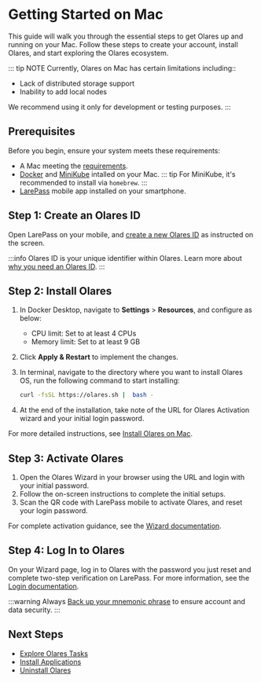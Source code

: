 
# Getting Started on Mac

This guide will walk you through the essential steps to get Olares up and running on your Mac. Follow these steps to create your account, install Olares, and start exploring the Olares ecosystem.

::: tip NOTE
Currently, Olares on Mac has certain limitations including::
- Lack of distributed storage support 
- Inability to add local nodes

We recommend using it only for development or testing purposes.
:::


## Prerequisites

Before you begin, ensure your system meets these requirements:

- A Mac meeting the [requirements](../getting-started/index.md#hardware-and-system-requirements).
- [Docker](https://www.docker.com/products/docker-desktop/) and [MiniKube](https://minikube.sigs.k8s.io/docs/start/?arch=%2Fmacos%2Farm64%2Fstable%2Fhomebrew) intalled on your Mac. 
::: tip
For MiniKube, it's recommended to install via `homebrew`.
:::
- [LarePass](../../../how-to/larepass/overview.md#download-larepass) mobile app installed on your smartphone.

## Step 1: Create an Olares ID

Open LarePass on your mobile, and [create a new Olares ID](../../../how-to/larepass/account/#create-olares-id) as instructed on the screen.

:::info
Olares ID is your unique identifier within Olares.
Learn more about [why you need an Olares ID](../../olares/olares-id.md#why-do-you-need-a-olares-id).
:::

## Step 2: Install Olares

1. In Docker Desktop, navigate to **Settings** > **Resources**, and configure as below:
    - CPU limit: Set to at least 4 CPUs
    - Memory limit: Set to at least 9 GB
  
2. Click **Apply & Restart** to implement the changes.
    
3. In terminal, navigate to the directory where you want to install Olares OS, run the following command to start installing:

   ```bash
   curl -fsSL https://olares.sh |  bash - 
   ```

4. At the end of the installation, take note of the URL for Olares Activation wizard and your initial login password.

For more detailed instructions, see [Install Olares on Mac](../../../how-to/olares/setup/install/mac.md).

## Step 3: Activate Olares

1. Open the Olares Wizard in your browser using the URL and login with your initial password. 
2. Follow the on-screen instructions to complete the initial setups.
3. Scan the QR code with LarePass mobile to activate Olares, and reset your login password.

For complete activation guidance, see the [Wizard documentation](../../../how-to/olares/setup/wizard.md).

## Step 4: Log In to Olares

On your Wizard page, log in to Olares with the password you just reset and complete two-step verification on LarePass. For more information, see the [Login documentation](../../../how-to/olares/setup/login.md).


:::warning
Always [Back up your mnemonic phrase](../../../how-to/larepass/account/index.md#backup-mnemonic-phrase.md) to ensure account and data security.
:::


## Next Steps
- [Explore Olares Tasks](../../../how-to/olares/)
- [Install Applications](../../../how-to/olares/market/index.md#install-applications)
- [Uninstall Olares](../../../developer/develop/advanced/cli.md#olares-uninstallation-script)
